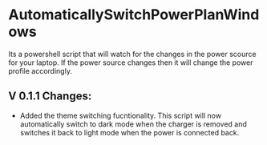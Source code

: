 # AutomaticallySwitchPowerPlanWindows
Its a powershell script that will watch for the changes in the power scource for your laptop. If the power source changes then it will change the power profile accordingly.

## V 0.1.1 Changes:
- Added the theme switching fucntionality. This script will now automatically switch to dark mode when the charger is removed and switches it back to light mode when the power is connected back.
